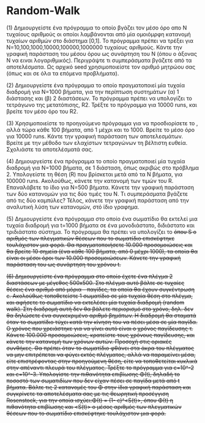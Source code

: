# Random-Walk

(1) Δημιουργείστε ένα πρόγραμμα το οποίο βγάζει τον μέσο όρο απο Ν τυχαίους αριθμούς οι οποίοι λαμβάνονται από μία ομοιόμρφη κατανομή τυχαίων αριθμών στο 
διάστημα [0,1]. Το πρόγραμμα πρέπει να τρέξει για Ν=10,100,1000,10000,100000,1000000 τυχαίους αριθμούς. Κάντε την γραφική παράσταση του μέσου όρου ως 
συνάρτηση του Ν (όπου ο άξονας Ν να ειναι λογαριθμικός). Περιγράψτε τι συμπεράσματα βγάζετε από τα αποτελέσματα. Ως αρχικό seed χρησιμοποιείστε τον 
αριθμό μητρώου σας (όπως και σε όλα τα επόμενα προβλήματα).


(2) Δημιουργείστε ένα πρόγραμμα το οποίο πραγματοποιεί μία τυχαία διαδρομή για Ν=1000 βήματα, για την περίπτωση συστημάτων (α) 1 διάστασης και 
(β) 2 διαστάσεων. Το πρόγραμμα πρέπει να υπολογίζει το τετράγωνο της μετατόπισης, R2. Τρέξτε το πρόγραμμα για 10000 runs, και βρείτε τον μέσο όρο του R2.


(3) Χρησιμοποιείστε το προηγούμενο πρόγραμμα για να προσδιορίσετε το <R2>, αλλά τώρα κάθε 100 βήματα, από 1 μέχρι και το 1000. Βρείτε το μέσο όρο για 10000 
runs. Κάντε την γραφική παράσταση των αποτελεσμάτων. Βρείτε με την μέθοδο των ελαχίστων τετραγώνων τη βέλτιστη ευθεία. Σχολιάστε τα αποτελέσματά σας.


(4) Δημιουργείστε ένα πρόγραμμα το οποίο πραγματοποιεί μία τυχαία διαδρομή για Ν=1000 βήματα, σε 1 διάσταση, όπως ακριβώς στο πρόβλημα 2. Υπολογείστε τη 
θέση (R) που βρίσκεται μετά από τα Ν βήματα, για 100000 runs. Ακολούθως, κάνετε την κατανομή των τιμών του R. Επαναλάβετε το ίδιο για Ν=500 βήματα. Κάνετε 
την γραφική παράσταση των δύο κατανομών για τις δύο τιμές του Ν. Τι συμπεράσματα βγάζετε από τις δύο καμπύλες? Τέλος, κάνετε την γραφική παράσταση από την 
αναλυτική λύση των κατανομών, στό ίδιο γραφημα.


(5) Δημιουργείστε ένα πρόγραμμα στο οποίο ένα σωματίδιο θα εκτελεί μια τυχαία διαδρομή για t=1000 βήματα σε ένα μονοδιάστατο, διδιάστατο και τριδιάστατο 
σύστημα. Το πρόγραμμα θα πρέπει να υπολογίζει το <S> όπου S o αριθμός των πλεγματικών θέσεων που το σωματίδιο επισκέφτηκε τουλάχιστον μια φορά. Θα 
πραγματοποιήσετε 10.000 προσομοιώσεις και θα βρείτε 10 σημεία (ένα κάθε 100 βήματα, από 0 μέχρι 1000), τα οποία θα είναι οι μέσοι όροι των 10.000 
προσομοιώσεων. Κάνετε την γραφική παράσταση του <S> ως συνάρτηση του χρόνου t.


(6) Δημιουργείστε ένα πρόγραμμα στο οποίο έχετε ένα πλέγμα 2 διαστάσεων με μέγεθος 500x500. Στο πλέγμα αυτό βάλτε σε τυχαίες θέσεις ένα αριθμό από 
μόρια - παγίδες, τα οποία θα έχουν συγκέντρωση c. Ακολούθως τοποθετείστε 1 σωματίδιο σε μία τυχαία θέση στο πλέγμα, και αφήσετε το σωματίδιο να εκτελέσει 
μία τυχαία διαδρομή (random walk). Στη διαδρομή αυτή δεν θα βάλετε περιορισμό στο χρόνο, δηλ. δεν θα δηλώσετε ένα συγκεκριμένο αριθμό βημάτων. Η διαδρομή 
θα σταματά όταν το σωματίδιο τύχει κατά την κίνηση του να πέσει μέσα σε μία παγίδα. Ο χρόνος που χρειάστηκε για να γίνει αυτό είναι ο χρόνος παγίδευσης τ. 
Κάνετε 100.000 προσομοιώσεις, κρατείστε τους χρόνους παγίδευσης, και κάνετε την κατανομή των χρόνων αυτών. Προσοχή στις οριακές συνθήκες. Θα πρέπει όταν 
το σωματίδιο φθάνει στα άκρα του πλέγματος να μην επιτρέπεται να φύγει εκτός πλέγματος, αλλά να παραμείνει μέσα, είτε επιστρέφοντας στην προηγούμενη θέση, 
είτε να τοποθετείται κυκλικά στην απέναντι πλευρά του πλέγματος.
Τρέξτε το πρόγραμμα για c=10^-2 και c=10^-3. Υπολογίστε την πιθανότητα επιβίωσης Φ(t), δηλαδή το ποσοστό των σωματιδίων που δεν είχαν πέσει σε παγίδα μετά 
από t βήματα. Βάλτε τις 2 κατανομές του Φ στην ίδια γραφική παράσταση και συγκρίνετε τα αποτελέσματα σας με τις θεωρητική προσέγγιση Rosenstock, για την 
οποία ισχύει:Φ(t) = (1- c)^<S(t)>, όπου Φ(t) η πιθανότητα επιβίωσης και <S(t)> ο μέσος αριθμός των πλεγματικών θέσεων που το σωματίδιο επισκέφτηκε 
τουλάχιστον μια φορά.

